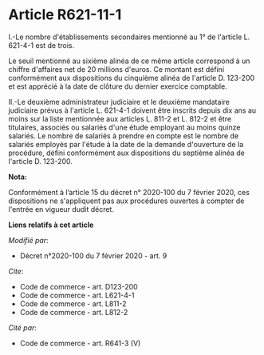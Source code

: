 # Article R621-11-1

I.-Le nombre d'établissements secondaires mentionné au 1° de l'article L. 621-4-1 est de trois.

Le seuil mentionné au sixième alinéa de ce même article correspond à un chiffre d'affaires net de 20 millions d'euros. Ce
montant est défini conformément aux dispositions du cinquième alinéa de l'article D. 123-200 et est apprécié à la date de
clôture du dernier exercice comptable.

II.-Le deuxième administrateur judiciaire et le deuxième mandataire judiciaire prévus à l'article L. 621-4-1 doivent être
inscrits depuis dix ans au moins sur la liste mentionnée aux articles L. 811-2 et L. 812-2 et être titulaires, associés ou
salariés d'une étude employant au moins quinze salariés. Le nombre de salariés à prendre en compte est le nombre de salariés
employés par l'étude à la date de la demande d'ouverture de la procédure, défini conformément aux dispositions du septième
alinéa de l'article D. 123-200.

**Nota:**

Conformément à l’article 15 du décret n° 2020-100 du 7 février 2020, ces dispositions ne s'appliquent pas aux procédures
ouvertes à compter de l'entrée en vigueur dudit décret.

**Liens relatifs à cet article**

_Modifié par_:

  - Décret n°2020-100 du 7 février 2020 - art. 9

_Cite_:

  - Code de commerce - art. D123-200
  - Code de commerce - art. L621-4-1
  - Code de commerce - art. L811-2
  - Code de commerce - art. L812-2

_Cité par_:

  - Code de commerce - art. R641-3 (V)
